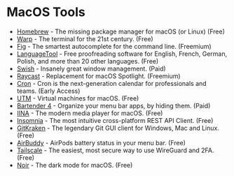 # MacOS Tools
- [Homebrew](https://brew.sh/) - The missing package manager for macOS (or Linux) (Free)
- [Warp](https://warp.dev/) - The terminal for the 21st century. (Free)
- [Fig](https://fig.io/) - The smartest autocomplete for the command line. (Freemium)
- [LanguageTool](https://languagetool.org/) - Free proofreading software for English, French, German, Polish, and more than 20 other languages. (Free)
- [Swish](https://highlyopinionated.co/swish/) - Insanely great window management. (Paid)
- [Raycast](https://raycast.com/) - Replacement for macOS Spotlight. (Freemium)
- [Cron](https://cron.com/) - Cron is the next-generation calendar for professionals and teams. (Early Access)
- [UTM](https://mac.getutm.app/) - Virtual machines for macOS. (Free)
- [Bartender 4](https://www.macbartender.com/) - Organize your menu bar apps, by hiding them. (Paid)
- [IINA](https://iina.io/) - The modern media player for macOS. (Free)
- [Insomnia](https://insomnia.rest/) - The most intuitive cross-platform REST API Client. (Free)
- [GitKraken](https://www.gitkraken.com/) - The legendary Git GUI client for Windows, Mac and Linux. (Free)
- [AirBuddy](https://airbuddy.app/) - AirPods battery status in your menu bar. (Free)
- [Tailscale](https://tailscale.com/) - The easiest, most secure way to use WireGuard and 2FA. (Free)
- [Noir](https://noirapp.com/) - The dark mode for macOS. (Free)